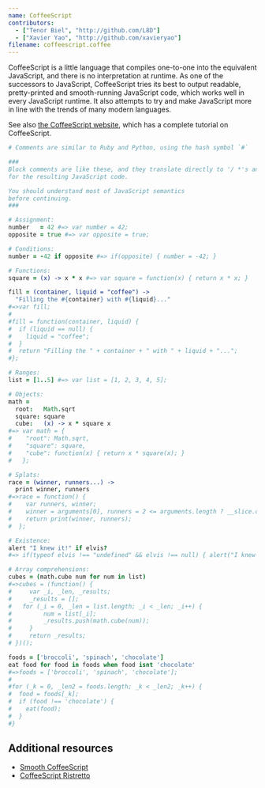 ```yaml
---
name: CoffeeScript
contributors:
  - ["Tenor Biel", "http://github.com/L8D"]
  - ["Xavier Yao", "http://github.com/xavieryao"]
filename: coffeescript.coffee
---
```


CoffeeScript is a little language that compiles one-to-one into the equivalent
JavaScript, and there is no interpretation at runtime. As one of the successors
to JavaScript, CoffeeScript tries its best to output readable, pretty-printed
and smooth-running JavaScript code, which works well in every JavaScript runtime.
It also attempts to try and make JavaScript more in line with the trends of many
modern languages.

See also [the CoffeeScript website](http://coffeescript.org/), which has a complete tutorial on CoffeeScript.

```coffeescript
# Comments are similar to Ruby and Python, using the hash symbol `#`

###
Block comments are like these, and they translate directly to '/ *'s and '* /'s
for the resulting JavaScript code.

You should understand most of JavaScript semantics
before continuing.
###

# Assignment:
number   = 42 #=> var number = 42;
opposite = true #=> var opposite = true;

# Conditions:
number = -42 if opposite #=> if(opposite) { number = -42; }

# Functions:
square = (x) -> x * x #=> var square = function(x) { return x * x; }

fill = (container, liquid = "coffee") ->
  "Filling the #{container} with #{liquid}..."
#=>var fill;
#
#fill = function(container, liquid) {
#  if (liquid == null) {
#    liquid = "coffee";
#  }
#  return "Filling the " + container + " with " + liquid + "...";
#};

# Ranges:
list = [1..5] #=> var list = [1, 2, 3, 4, 5];

# Objects:
math =
  root:   Math.sqrt
  square: square
  cube:   (x) -> x * square x
#=> var math = {
#    "root": Math.sqrt,
#    "square": square,
#    "cube": function(x) { return x * square(x); }
#   };

# Splats:
race = (winner, runners...) ->
  print winner, runners
#=>race = function() {
#    var runners, winner;
#    winner = arguments[0], runners = 2 <= arguments.length ? __slice.call(arguments, 1) : [];
#    return print(winner, runners);
#  };

# Existence:
alert "I knew it!" if elvis?
#=> if(typeof elvis !== "undefined" && elvis !== null) { alert("I knew it!"); }

# Array comprehensions:
cubes = (math.cube num for num in list)
#=>cubes = (function() {
#	  var _i, _len, _results;
#	  _results = [];
# 	for (_i = 0, _len = list.length; _i < _len; _i++) {
#		  num = list[_i];
#		  _results.push(math.cube(num));
#	  }
#	  return _results;
# })();

foods = ['broccoli', 'spinach', 'chocolate']
eat food for food in foods when food isnt 'chocolate'
#=>foods = ['broccoli', 'spinach', 'chocolate'];
#
#for (_k = 0, _len2 = foods.length; _k < _len2; _k++) {
#  food = foods[_k];
#  if (food !== 'chocolate') {
#    eat(food);
#  }
#}
```

## Additional resources

- [Smooth CoffeeScript](http://autotelicum.github.io/Smooth-CoffeeScript/)
- [CoffeeScript Ristretto](https://leanpub.com/coffeescript-ristretto/read)
